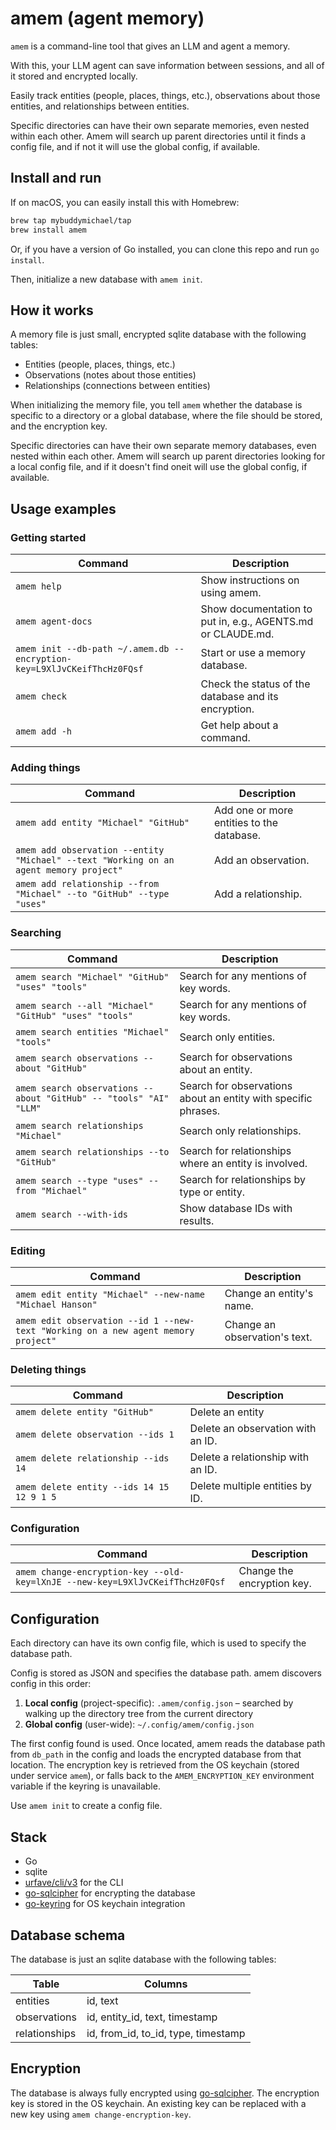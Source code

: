 # amem (agent memory)

`amem` is a command-line tool that gives an LLM and agent a memory.

With this, your LLM agent can save information between sessions, and all of it stored and encrypted locally.

Easily track entities (people, places, things, etc.), observations about those entities, and relationships between entities. 

Specific directories can have their own separate memories, even nested within each other. Amem will search up parent directories until it finds a config file, and if not it will use the global config, if available.

## Install and run

If on macOS, you can easily install this with Homebrew:

```bash
brew tap mybuddymichael/tap
brew install amem
```

Or, if you have a version of Go installed, you can clone this repo and run `go install`.

Then, initialize a new database with `amem init`.

## How it works

A memory file is just small, encrypted sqlite database with the following tables:

- Entities (people, places, things, etc.)
- Observations (notes about those entities)
- Relationships (connections between entities)

When initializing the memory file, you tell `amem` whether the database is specific to a directory or a global database, where the file should be stored, and the encryption key.

Specific directories can have their own separate memory databases, even nested within each other. Amem will search up parent directories looking for a local config file, and if it doesn't find oneit will use the global config, if available.

## Usage examples

### Getting started

| Command | Description |
|---------|-------------|
| `amem help` | Show instructions on using amem. |
| `amem agent-docs` | Show documentation to put in, e.g., AGENTS.md or CLAUDE.md. |
| `amem init --db-path ~/.amem.db --encryption-key=L9XlJvCKeifThcHz0FQsf` | Start or use a memory database. |
| `amem check` | Check the status of the database and its encryption. |
| `amem add -h` | Get help about a command. |

### Adding things

| Command | Description |
|---------|-------------|
| `amem add entity "Michael" "GitHub"` | Add one or more entities to the database. |
| `amem add observation --entity "Michael" --text "Working on an agent memory project"` | Add an observation. |
| `amem add relationship --from "Michael" --to "GitHub" --type "uses"` | Add a relationship. |

### Searching

| Command | Description |
|---------|-------------|
| `amem search "Michael" "GitHub" "uses" "tools"` | Search for any mentions of key words. |
| `amem search --all "Michael" "GitHub" "uses" "tools"` | Search for any mentions of key words. |
| `amem search entities "Michael" "tools"` | Search only entities. |
| `amem search observations --about "GitHub"` | Search for observations about an entity. |
| `amem search observations --about "GitHub" -- "tools" "AI" "LLM"` | Search for observations about an entity with specific phrases. |
| `amem search relationships "Michael"` | Search only relationships. |
| `amem search relationships --to "GitHub"` | Search for relationships where an entity is involved. |
| `amem search --type "uses" --from "Michael"` | Search for relationships by type or entity. |
| `amem search --with-ids` | Show database IDs with results. |

### Editing

| Command | Description |
|---------|-------------|
| `amem edit entity "Michael" --new-name "Michael Hanson"` | Change an entity's name. |
| `amem edit observation --id 1 --new-text "Working on a new agent memory project"` | Change an observation's text. |

### Deleting things

| Command | Description |
|---------|-------------|
| `amem delete entity "GitHub"` | Delete an entity |
| `amem delete observation --ids 1` | Delete an observation with an ID. |
| `amem delete relationship --ids 14` | Delete a relationship with an ID. |
| `amem delete entity --ids 14 15 12 9 1 5` | Delete multiple entities by ID. |

### Configuration

| Command | Description |
|---------|-------------|
| `amem change-encryption-key --old-key=lXnJE --new-key=L9XlJvCKeifThcHz0FQsf` | Change the encryption key. |

## Configuration

Each directory can have its own config file, which is used to specify the database path.

Config is stored as JSON and specifies the database path. amem discovers config in this order:

1. **Local config** (project-specific): `.amem/config.json` – searched by walking up the directory tree from the current directory
2. **Global config** (user-wide): `~/.config/amem/config.json`

The first config found is used. Once located, amem reads the database path from `db_path` in the config and loads the encrypted database from that location. The encryption key is retrieved from the OS keychain (stored under service `amem`), or falls back to the `AMEM_ENCRYPTION_KEY` environment variable if the keyring is unavailable.

Use `amem init` to create a config file.

## Stack

- Go
- sqlite
- [urfave/cli/v3](https://github.com/urfave/cli) for the CLI
- [go-sqlcipher](https://github.com/mutecomm/go-sqlcipher) for encrypting the database
- [go-keyring](https://github.com/zalando/go-keyring) for OS keychain integration

## Database schema

The database is just an sqlite database with the following tables:

| Table | Columns |
|-------|---------|
| entities | id, text |
| observations | id, entity_id, text, timestamp |
| relationships | id, from_id, to_id, type, timestamp |

## Encryption

The database is always fully encrypted using [go-sqlcipher](https://github.com/mutecomm/go-sqlcipher). The encryption key is stored in the OS keychain. An existing key can be replaced with a new key using `amem change-encryption-key`.
